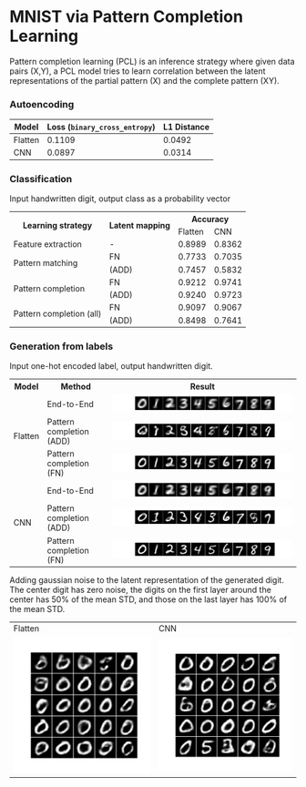 # MNIST via Pattern Completion Learning

Pattern completion learning (PCL) is an inference strategy where given data pairs (X,Y), a PCL model tries to learn correlation between the latent representations of the partial pattern (X) and the complete pattern (XY).


### Autoencoding

Model | Loss (`binary_cross_entropy`) | L1 Distance
--- | --- | ----
Flatten | 0.1109 | 0.0492
CNN |  0.0897 | 0.0314



### Classification 
Input handwritten digit, output class as a probability vector

<table>
  <tr>
    <th rowspan="2">Learning strategy</th>
    <th rowspan="2">Latent mapping</th>
    <th colspan="2">Accuracy</th>
  </tr>
  <tr>
    <td>Flatten</td>
    <td>CNN</td>
  </tr>
  <tr>
    <td>Feature extraction</td>
    <td>-</td>
    <td>0.8989</td>
    <td>0.8362</td>
  </tr>
  <tr>
    <td rowspan="2">Pattern matching</td>
    <td>FN</td>
    <td>0.7733</td>
    <td>0.7035</td>
  </tr>
  <tr>
    <td>(ADD)</td>
    <td>0.7457</td>
    <td>0.5832</td>
  </tr>
  <tr>
    <td rowspan="2">Pattern completion</td>
    <td>FN</td>
    <td>0.9212</td>
    <td>0.9741</td>
  </tr>
  <tr>
    <td>(ADD)</td>
    <td>0.9240</td>
    <td>0.9723</td>
  </tr>
  <tr>
    <td rowspan="2">Pattern completion (all)</td>
    <td>FN</td>
    <td>0.9097</td>
    <td>0.9067</td>
  </tr>
  <tr>
    <td>(ADD)</td>
    <td>0.8498</td>
    <td>0.7641</td>
  </tr>
  <!-- <tr>
    <td rowspan="7">CNN</td>
    <td>Feature extraction</td>
    <td>0.8800</td>
  </tr>
  <tr>
    <td>Pattern matching (FN)</td>
    <td>0.5680</td>
  </tr>
  <tr>
    <td>Pattern matching (ADD)</td>
    <td>0.3478</td>
  </tr>
  <tr>
    <td>Pattern completion (FN)</td>
    <td>0.9666</td>
  </tr>
  <tr>
    <td>Pattern completion (ADD)</td>
    <td>0.9679</td>
  </tr>
  <tr>
    <td>Pattern completion (FN, all)</td>
    <td>0.8865</td>
  </tr>
  <tr>
    <td>Pattern completion (ADD, all)</td>
    <td>0.6913</td>
  </tr> -->
</table>


### Generation from labels 
Input one-hot encoded label, output handwritten digit.

<table>
  <tr>
    <th>Model</th>
    <th>Method</th>
    <th>Result</th>
  </tr>
  <tr>
    <td rowspan="3">Flatten</td>
    <td>End-to-End</td>
    <td><img src="./images/flatten_generation_E2E.png" alt="Digit generation using end-to-end model"></td>
  </tr>
  <tr>
    <td>Pattern completion (ADD)</td>
    <td><img src="./images/flatten_generation_PCL-add.png" alt="Digit generation using PCL model"></td>
  </tr>
  <tr>
    <td>Pattern completion (FN)</td>
    <td><img src="./images/flatten_generation_PCL.png" alt="Digit generation using PCL model"></td>
  </tr>
  <tr>
    <td rowspan="3">CNN</td>
    <td>End-to-End</td>
    <td><img src="./images/cnn_generation_E2E.png" alt="Digit generation using end-to-end model"></td>
  </tr>
  <tr>
    <td>Pattern completion (ADD)</td>
    <td><img src="./images/cnn_generation_PCL-add.png" alt="Digit generation using PCL model"></td>
  </tr>
  <tr>
    <td>Pattern completion (FN)</td>
    <td><img src="./images/cnn_generation_PCL.png" alt="Digit generation using PCL model"></td>
  </tr>
</table>

Adding gaussian noise to the latent representation of the generated digit. The center digit has zero noise, the digits on the first layer around the center has 50% of the mean STD, and those on the last layer has 100% of the mean STD. 

<table>
  <tr>
    <td>Flatten</td>
    <td>CNN</td>
  </tr>
  <tr>
    <td><img width="400px" src="./images/flatten/flatten_neighbours.gif" alt="Digit generation using PCL model"></td>
    <td><img width="400px" src="./images/cnn/cnn_neighbours.gif" alt="Digit generation using PCL model"></td>
  </tr>
</table>
